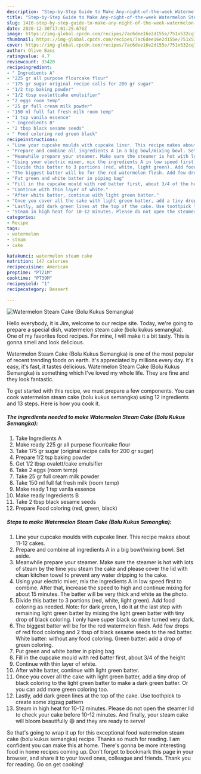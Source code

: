 ```yaml
---
description: "Step-by-Step Guide to Make Any-night-of-the-week Watermelon Steam Cake (Bolu Kukus Semangka)"
title: "Step-by-Step Guide to Make Any-night-of-the-week Watermelon Steam Cake (Bolu Kukus Semangka)"
slug: 1416-step-by-step-guide-to-make-any-night-of-the-week-watermelon-steam-cake-bolu-kukus-semangka
date: 2020-12-30T17:01:29.676Z
image: https://img-global.cpcdn.com/recipes/7ac6dee16e2d155e/751x532cq70/watermelon-steam-cake-bolu-kukus-semangka-recipe-main-photo.jpg
thumbnail: https://img-global.cpcdn.com/recipes/7ac6dee16e2d155e/751x532cq70/watermelon-steam-cake-bolu-kukus-semangka-recipe-main-photo.jpg
cover: https://img-global.cpcdn.com/recipes/7ac6dee16e2d155e/751x532cq70/watermelon-steam-cake-bolu-kukus-semangka-recipe-main-photo.jpg
author: Olive Bass
ratingvalue: 4.7
reviewcount: 35420
recipeingredient:
- " Ingredients A"
- "225 gr all purpose flourcake flour"
- "175 gr sugar original recipe calls for 200 gr sugar"
- "1/2 tsp baking powder"
- "1/2 tbsp ovalettcake emulsifier"
- "2 eggs room temp"
- "25 gr full cream milk powder"
- "150 ml full fat fresh milk room temp"
- "1 tsp vanila essence"
- " Ingredients B"
- "2 tbsp black sesame seeds"
- " Food coloring red green black"
recipeinstructions:
- "Line your cupcake moulds with cupcake liner. This recipe makes about 11-12 cakes."
- "Prepare and combine all ingredients A in a big bowl/mixing bowl. Set aside."
- "Meanwhile prepare your steamer. Make sure the steamer is hot with lots of steam by the time you steam the cake and please cover the lid with clean kitchen towel to prevent any water dripping to the cake."
- "Using your electric mixer, mix the ingredients A in low speed first to combine. After that, increase the speed to high and continue mixing for about 15 minutes. The batter will be very thick and white as the photo."
- "Divide this batter to 3 portions (red, white, light green). Add food coloring as needed. Note: for dark green, I do it at the last step with remaining light green batter by mixing the light green batter with tiny drop of black coloring. I only have super black so mine turned very dark."
- "The biggest batter will be for the red watermelon flesh. Add few drops of red food coloring and 2 tbsp of black sesame seeds to the red batter. White batter: without any food coloring. Green batter: add a drop of green coloring."
- "Put green and white batter in piping bag"
- "Fill in the cupcake mould with red batter first, about 3/4 of the height"
- "Continue with thin layer of white."
- "After white batter, continue with light green batter."
- "Once you cover all the cake with light green batter, add a tiny drop of black coloring to the light green batter to make a dark green batter. Or you can add more green coloring too."
- "Lastly, add dark green lines at the top of the cake. Use toothpick to create some zigzag pattern"
- "Steam in high heat for 10-12 minutes. Please do not open the steamer lid to check your cake before 10-12 minutes. And finally, your steam cake will bloom beautifully 😄 and they are ready to serve!"
categories:
- Recipe
tags:
- watermelon
- steam
- cake

katakunci: watermelon steam cake 
nutrition: 147 calories
recipecuisine: American
preptime: "PT21M"
cooktime: "PT39M"
recipeyield: "1"
recipecategory: Dessert

---
```



![Watermelon Steam Cake (Bolu Kukus Semangka)](https://img-global.cpcdn.com/recipes/7ac6dee16e2d155e/751x532cq70/watermelon-steam-cake-bolu-kukus-semangka-recipe-main-photo.jpg)

Hello everybody, it is Jim, welcome to our recipe site. Today, we're going to prepare a special dish, watermelon steam cake (bolu kukus semangka). One of my favorites food recipes. For mine, I will make it a bit tasty. This is gonna smell and look delicious.

Watermelon Steam Cake (Bolu Kukus Semangka) is one of the most popular of recent trending foods on earth. It's appreciated by millions every day. It's easy, it's fast, it tastes delicious. Watermelon Steam Cake (Bolu Kukus Semangka) is something which I've loved my whole life. They are fine and they look fantastic.




To get started with this recipe, we must prepare a few components. You can cook watermelon steam cake (bolu kukus semangka) using 12 ingredients and 13 steps. Here is how you cook it.

<!--inarticleads1-->

##### The ingredients needed to make Watermelon Steam Cake (Bolu Kukus Semangka):

1. Take  Ingredients A
1. Make ready 225 gr all purpose flour/cake flour
1. Take 175 gr sugar (original recipe calls for 200 gr sugar)
1. Prepare 1/2 tsp baking powder
1. Get 1/2 tbsp ovalett/cake emulsifier
1. Take 2 eggs (room temp)
1. Take 25 gr full cream milk powder
1. Take 150 ml full fat fresh milk (room temp)
1. Make ready 1 tsp vanila essence
1. Make ready  Ingredients B
1. Take 2 tbsp black sesame seeds
1. Prepare  Food coloring (red, green, black)




<!--inarticleads2-->

##### Steps to make Watermelon Steam Cake (Bolu Kukus Semangka):

1. Line your cupcake moulds with cupcake liner. This recipe makes about 11-12 cakes.
1. Prepare and combine all ingredients A in a big bowl/mixing bowl. Set aside.
1. Meanwhile prepare your steamer. Make sure the steamer is hot with lots of steam by the time you steam the cake and please cover the lid with clean kitchen towel to prevent any water dripping to the cake.
1. Using your electric mixer, mix the ingredients A in low speed first to combine. After that, increase the speed to high and continue mixing for about 15 minutes. The batter will be very thick and white as the photo.
1. Divide this batter to 3 portions (red, white, light green). Add food coloring as needed. Note: for dark green, I do it at the last step with remaining light green batter by mixing the light green batter with tiny drop of black coloring. I only have super black so mine turned very dark.
1. The biggest batter will be for the red watermelon flesh. Add few drops of red food coloring and 2 tbsp of black sesame seeds to the red batter. White batter: without any food coloring. Green batter: add a drop of green coloring.
1. Put green and white batter in piping bag
1. Fill in the cupcake mould with red batter first, about 3/4 of the height
1. Continue with thin layer of white.
1. After white batter, continue with light green batter.
1. Once you cover all the cake with light green batter, add a tiny drop of black coloring to the light green batter to make a dark green batter. Or you can add more green coloring too.
1. Lastly, add dark green lines at the top of the cake. Use toothpick to create some zigzag pattern
1. Steam in high heat for 10-12 minutes. Please do not open the steamer lid to check your cake before 10-12 minutes. And finally, your steam cake will bloom beautifully 😄 and they are ready to serve!




So that's going to wrap it up for this exceptional food watermelon steam cake (bolu kukus semangka) recipe. Thanks so much for reading. I am confident you can make this at home. There's gonna be more interesting food in home recipes coming up. Don't forget to bookmark this page in your browser, and share it to your loved ones, colleague and friends. Thank you for reading. Go on get cooking!
